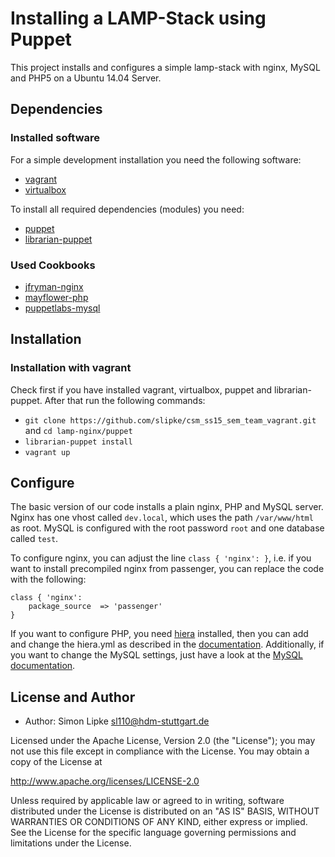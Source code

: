 # Installing a LAMP-Stack using Puppet

This project installs and configures a simple lamp-stack with nginx, MySQL and PHP5 on a Ubuntu 14.04 Server. 

## Dependencies

### Installed software

For a simple development installation you need the following software:

* [vagrant](https://www.vagrantup.com/)
* [virtualbox](https://www.virtualbox.org/)

To install all required dependencies (modules) you need:

* [puppet](https://puppetlabs.com)
* [librarian-puppet](https://github.com/rodjek/librarian-puppet)

### Used Cookbooks

* [jfryman-nginx](https://forge.puppetlabs.com/jfryman/nginx)
* [mayflower-php](https://forge.puppetlabs.com/mayflower/php)
* [puppetlabs-mysql](https://forge.puppetlabs.com/puppetlabs/mysql)

## Installation

### Installation with vagrant

Check first if you have installed vagrant, virtualbox, puppet and librarian-puppet. After that run the following commands:

* `git clone https://github.com/slipke/csm_ss15_sem_team_vagrant.git` and `cd lamp-nginx/puppet`
* `librarian-puppet install`
* `vagrant up`

## Configure

The basic version of our code installs a plain nginx, PHP and MySQL server. Nginx has one vhost called `dev.local`, which uses the path `/var/www/html` as root. MySQL is configured with the root password `root` and one database called `test`.

To configure nginx, you can adjust the line `class { 'nginx': }`, i.e. if you want to install precompiled nginx from passenger, you can replace the code with the following:

```
class { 'nginx':
    package_source  => 'passenger'
}
```

If you want to configure PHP, you need [hiera](http://docs.puppetlabs.com/hiera/latest/) installed, then you can add and change the hiera.yml as described in the [documentation](http://php.puppet.mayflower.de).
Additionally, if you want to change the MySQL settings, just have a look at the [MySQL documentation](https://forge.puppetlabs.com/puppetlabs/mysql).

## License and Author
 * Author: Simon Lipke sl110@hdm-stuttgart.de
 
Licensed under the Apache License, Version 2.0 (the "License"); you may not use this file except in compliance with the License. You may obtain a copy of the License at

http://www.apache.org/licenses/LICENSE-2.0

Unless required by applicable law or agreed to in writing, software distributed under the License is distributed on an "AS IS" BASIS, WITHOUT WARRANTIES OR CONDITIONS OF ANY KIND, either express or implied. See the License for the specific language governing permissions and limitations under the License.